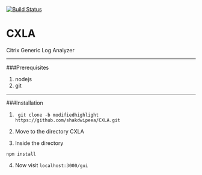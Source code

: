 [![Build Status](https://semaphoreci.com/api/v1/projects/6b0be2a6-0da9-4a20-991a-7373628354d0/663555/badge.svg)](https://semaphoreci.com/shakdwipeea/cxla)

# CXLA
Citrix Generic Log Analyzer

----------

###Prerequisites

1. nodejs
2. git 

----------

###Installation

1. ``` git clone -b modifiedhighlight https://github.com/shakdwipeea/CXLA.git```

2. Move to the directory CXLA

3. Inside the directory
```
npm install
```
4. Now visit ```localhost:3000/gui```